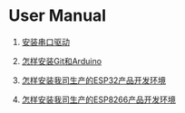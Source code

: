 # User Manual


1. [安装串口驱动](zh_CN/user_manual/establish_serial_connection)

2. [怎样安装Git和Arduino](zh_CN/user_manual/how_to_install_git_and_arduino)

3. [怎样安装我司生产的ESP32产品开发环境](zh_CN/user_manual/how_to_install_esp32_Arduino)

4. [怎样安装我司生产的ESP8266产品开发环境](zh_CN/user_manual/how_to_install_esp8266_Arduino)
 